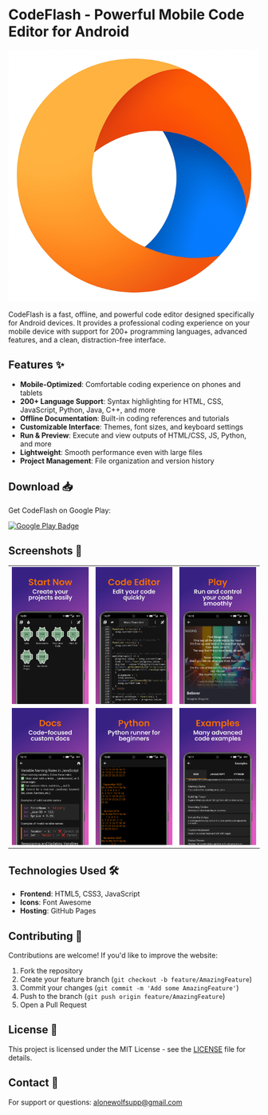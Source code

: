 # CodeFlash - Powerful Mobile Code Editor for Android

![CodeFlash Banner](favicon/favicon.svg)

CodeFlash is a fast, offline, and powerful code editor designed specifically for Android devices. It provides a professional coding experience on your mobile device with support for 200+ programming languages, advanced features, and a clean, distraction-free interface.

## Features ✨

- **Mobile-Optimized**: Comfortable coding experience on phones and tablets
- **200+ Language Support**: Syntax highlighting for HTML, CSS, JavaScript, Python, Java, C++, and more
- **Offline Documentation**: Built-in coding references and tutorials
- **Customizable Interface**: Themes, font sizes, and keyboard settings
- **Run & Preview**: Execute and view outputs of HTML/CSS, JS, Python, and more
- **Lightweight**: Smooth performance even with large files
- **Project Management**: File organization and version history

## Download 📥

Get CodeFlash on Google Play:

[![Google Play Badge](https://play.google.com/intl/en_us/badges/static/images/badges/en_badge_web_generic.png)](https://play.google.com/store/apps/details?id=com.alonewolf.codeflash)

## Screenshots 📸

| | | |
|:-------------------------:|:-------------------------:|:-------------------------:|
| ![Screenshot 1](img/0.png) | ![Screenshot 2](img/1.png) | ![Screenshot 3](img/2.png) |
| ![Screenshot 4](img/3.png) | ![Screenshot 5](img/4.png) | ![Screenshot 6](img/5.png) |

## Technologies Used 🛠️

- **Frontend**: HTML5, CSS3, JavaScript
- **Icons**: Font Awesome
- **Hosting**: GitHub Pages

## Contributing 🤝

Contributions are welcome! If you'd like to improve the website:

1. Fork the repository
2. Create your feature branch (`git checkout -b feature/AmazingFeature`)
3. Commit your changes (`git commit -m 'Add some AmazingFeature'`)
4. Push to the branch (`git push origin feature/AmazingFeature`)
5. Open a Pull Request

## License 📄

This project is licensed under the MIT License - see the [LICENSE](LICENSE) file for details.

## Contact 📧

For support or questions: [alonewolfsupp@gmail.com](mailto:alonewolfsupp@gmail.com)